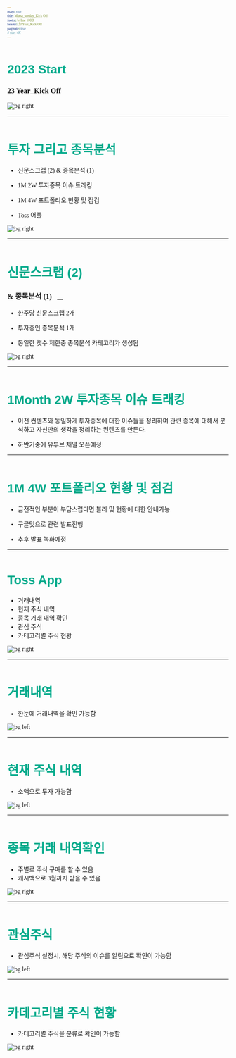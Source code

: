 ```yaml
---
marp: true
title: Mutsa_sunday_Kick Off
footer: byline 100D
header: 23 Year_Kick Off
paginate: true
# size: 4K
---
```


<style>
    
  @import url('https://fonts.googleapis.com/css2?family=Do+Hyeon&family=Dongle:wght@300;400;700&family=Montserrat:ital,wght@0,100;0,200;0,300;0,400;0,500;0,600;0,700;0,800;0,900;1,100;1,200;1,300;1,400;1,500;1,600;1,700;1,800;1,900&family=Noto+Serif+KR:wght@600&family=Poppins:ital,wght@1,600&display=swap');

   @import url('https://cdn.jsdelivr.net/gh/orioncactus/pretendard/dist/web/static/pretendard.css');
      * {
        font-family: 'Pretendard', serif;
      }
      @keyframes AnimationName {
        0% {
          background-position: 0% 50%;
        }
        50% {
          background-position: 100% 50%;
        }
        100% {
          background-position: 0% 50%;
        }
      }


section{
    font-family:'Noto Serif KR';
    background: linear-gradient(-45deg, #343434, #282a36, #44475a, #6272a4 );
        background-size: 300% 300%;
        animation: AnimationName 6s infinite;background: linear-gradient(-45deg, #343434, #282a36, #44475a, #6272a4);
        background-size: 300% 300%;
        animation: AnimationName 6s infinite;
}
section{
    color:#fff;
}

h1{ color:#fff}

</style>

<!-- 여기는 제목 -->

# 2023 Start

### 23 Year_Kick Off

<style scoped>
h1 {
   font-family: 'Montserrat', sans-serif;
    padding-top: 0.5em;
    color:#f8f8f8;
    font-size:2.5em;
}

h3{ font-family:'Noto Serif KR';}
section{
    background:#101010;
    color:#fff;
}
span{
    font-size:0.8em;
}
</style>

![bg right](./img/ppt.front.png)

---

<style scoped>
  
    section{ color:#00AA8B;}
</style>

# 투자 그리고 종목분석

- 신문스크랩 (2) & 종목분석 (1)

- 1M 2W 투자종목 이슈 트래킹

- 1M 4W 포트폴리오 현황 및 점검

- Toss 어플

![bg right](./img/mutsa_sun01.jpeg)

---

<style scoped>
   
    h1 {
    padding-bottom: 0em;
    color:#00AA8B;
}
</style>

# 신문스크랩 (2)

### & 종목분석 (1) &nbsp; [🔗](https://www.notion.so/koolbaek/Ver-1-5-5587400a01344055a889fa39970e62c8?pvs=4)

- 한주당 신문스크랩 2개

- 투자중인 종목분석 1개

- 동일한 갯수 제한중 종목분석
  카테고리가 생성됨

![bg right](./img/scrap.png)

---

<style scoped>
   
    h1 {
    padding-bottom: 0.5em;
    color:#00AA8B;
}
</style>

# 1Month 2W 투자종목 이슈 트래킹

- 이전 컨텐츠와 동일하게 투자종목에 대한
  이슈들을 정리하며 관련 종목에 대해서 분석하고
  자신만의 생각을 정리하는 컨텐츠를 만든다.

- 하반기중에 유투브 채널 오픈예정

---

<style scoped>
   
    h1 {
    padding-bottom: 0.5em;
    color:#00AA8B;
}
</style>

# 1M 4W 포트폴리오 현황 및 점검

- 금전적인 부분이 부담스럽다면 블러 및 현황에 대한 안내가능

- 구글밋으로 관련 발표진행

- 추후 발표 녹화예정

---

<style scoped>
    h1{font-family: 'Poppins', sans-serif;}
    h1 {
    padding-bottom: 0.5em;
    color:#00AA8B;
}
</style>

# Toss App

- 거래내역
- 현재 주식 내역
- 종목 거래 내역 확인
- 관심 주식
- 카테고리별 주식 현황

![bg right](./img/toss-app.jpg)

---

# 거래내역

- 한눈에 거래내역을 확인 가능함

![bg left](./img/toss01.png)

<style scoped>

h1 {
    padding-bottom: 0em;
    color:#00AA8B;
    font-size:2em;
}
</style>

---

# 현재 주식 내역

- 소액으로 투자 가능함

![bg left](./img/toss02.png)

<style scoped>

h1 {
    padding-bottom: 0em;
    color:#00AA8B;
    font-size:2em;
}
</style>

---

# 종목 거래 내역확인

- 주별로 주식 구매를 할 수 있음
- 캐시백으로 3월까지 받을 수 있음

![bg right](./img/toss03.png)

<style scoped>

h1 {
    padding-bottom: 0em;
    color:#00AA8B;
    font-size:2em;
}
</style>

---

# 관심주식

- 관심주식 설정시, 해당 주식의
  이슈를 알림으로 확인이 가능함

![bg left](./img/toss04.png)

<style scoped>

h1 {
    padding-bottom: 0em;
    color:#00AA8B;
    font-size:2em;
}
</style>

---

# 카데고리별 주식 현황

- 카데고리별 주식을 분류로
  확인이 가능함

![bg right](./img/toss05.png)

<style scoped>
    
    

h1 {
    padding-bottom: 0em;
    color:#00AA8B;
    font-size:2em;  
}
</style>
